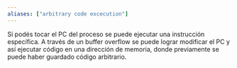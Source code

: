 ```yaml
---
aliases: ["arbitrary code excecution"]
---
```

Si podés tocar el PC del proceso se puede ejecutar una instrucción específica. A través de un buffer overflow se puede lograr modificar el PC y así ejecutar código en una dirección de memoria, donde previamente se puede haber guardado código arbitrario.